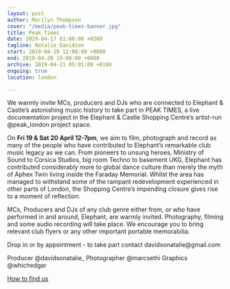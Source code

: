 ```yaml
---
layout: post
author: Marilyn Thompson
cover: "/media/peak-times-banner.jpg"
title: Peak Times
date: 2019-04-17 01:00:00 +0100
tagline: Natalie Davidson
start: 2019-04-19 12:00:00 +0000
end: 2019-04-20 19:00:00 +0000
archive: 2019-04-21 05:01:00 +0100
ongoing: true
location: london

---
```

<p>We warmly invite MCs, producers and DJs who are connected to Elephant & Castle’s astonishing music history to take part in PEAK TIMES, a live documentation project in the Elephant & Castle Shopping Centre’s artist-run @peak_london project space.</p>

<p>On <b>Fri 19 & Sat 20 April 12-7pm</b>, we aim to film, photograph and record as many of the people who have contributed to Elephant’s remarkable club music legacy as we can. From pioneers to unsung heroes, Ministry of Sound to Corsica Studios, big room Techno to basement UKG, Elephant has contributed considerably more to global dance culture than merely the myth of Aphex Twin living inside the Faraday Memorial. Whilst the area has managed to withstand some of the rampant redevelopment experienced in other parts of London, the Shopping Centre’s impending closure gives rise to a moment of reflection.</p>

<p>MCs, Producers and DJs of any club genre either from, or who have performed in and around, Elephant, are warmly invited. Photography, filming and some audio recording will take place. We encourage you to bring relevant club flyers or any other important portable memorabilia.</p>

<p>Drop in or by appointment - to take part contact davidsonatalie@gmail.com</p>

<p>Producer @davidsonatalie_ Photographer @marcsethi Graphics @whichedgar</p>

<p><a href="http://www.peak-art.org/contact">How to find us</a></p>